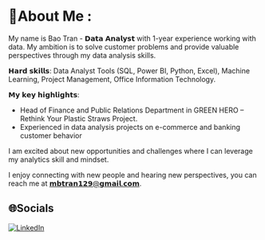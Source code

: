 # 💫About Me :
My name is Bao Tran - 𝗗𝗮𝘁𝗮 𝗔𝗻𝗮𝗹𝘆𝘀𝘁 with 1-year experience working with data. My ambition is to solve customer problems and provide valuable perspectives through my data analysis skills.

𝗛𝗮𝗿𝗱 𝘀𝗸𝗶𝗹𝗹𝘀: Data Analyst Tools (SQL, Power BI, Python, Excel), Machine Learning, Project Management, Office Information Technology.

𝗠𝘆 𝗸𝗲𝘆 𝗵𝗶𝗴𝗵𝗹𝗶𝗴𝗵𝘁𝘀:
- Head of Finance and Public Relations Department in GREEN HERO – Rethink Your Plastic Straws Project.
- Experienced in data analysis projects on e-commerce and banking customer behavior

I am excited about new opportunities and challenges where I can leverage my analytics skill and mindset.

I enjoy connecting with new people and hearing new perspectives, you can reach me at 𝗺𝗯𝘁𝗿𝗮𝗻𝟭𝟮𝟵@𝗴𝗺𝗮𝗶𝗹.𝗰𝗼𝗺.

## 🌐Socials
[![LinkedIn](https://img.shields.io/badge/LinkedIn-%230077B5.svg?logo=linkedin&logoColor=white)](https://linkedin.com/in/https://www.linkedin.com/in/mbtran129/) 

